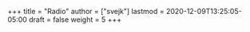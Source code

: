 +++
title = "Radio"
author = ["svejk"]
lastmod = 2020-12-09T13:25:05-05:00
draft = false
weight = 5
+++
